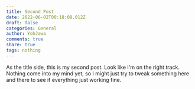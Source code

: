 ```yaml
---
title: Second Post
date: 2022-06-02T00:18:08.012Z
draft: false
categories: General
author: YohJawa
comments: true
share: true
tags: nothing
---
```

As the title side, this is my second post. Look like I'm on the right track. Nothing come into my mind yet, so I might just try to tweak something here and there to see if everything just working fine.